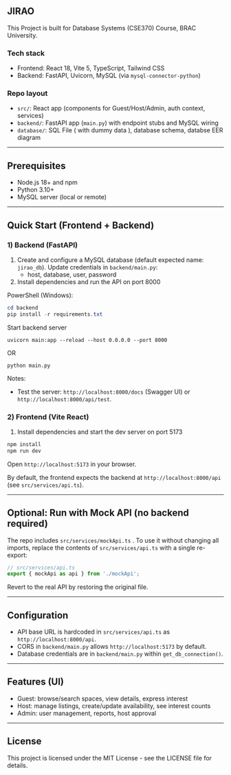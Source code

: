 ## JIRAO

This Project is built for Database Systems (CSE370) Course, BRAC University.

### Tech stack
- Frontend: React 18, Vite 5, TypeScript, Tailwind CSS
- Backend: FastAPI, Uvicorn, MySQL (via `mysql-connector-python`)

### Repo layout
- `src/`: React app (components for Guest/Host/Admin, auth context, services)
- `backend/`: FastAPI app (`main.py`) with endpoint stubs and MySQL wiring
- `database/`: SQL File ( with dummy data ), database schema, databse EER diagram

---

## Prerequisites
- Node.js 18+ and npm
- Python 3.10+
- MySQL server (local or remote)

---

## Quick Start (Frontend + Backend)

### 1) Backend (FastAPI)
1. Create and configure a MySQL database (default expected name: `jirao_db`). Update credentials in `backend/main.py`:
   - host, database, user, password
2. Install dependencies and run the API on port 8000

PowerShell (Windows):
```powershell
cd backend
pip install -r requirements.txt

```
Start backend server 

```
uvicorn main:app --reload --host 0.0.0.0 --port 8000
```
OR 
```
python main.py
```

Notes:
- Test the server: `http://localhost:8000/docs` (Swagger UI) or `http://localhost:8000/api/test`.

### 2) Frontend (Vite React)
1. Install dependencies and start the dev server on port 5173

```bash
npm install
npm run dev
```

Open `http://localhost:5173` in your browser.

By default, the frontend expects the backend at `http://localhost:8000/api` (see `src/services/api.ts`).

---

## Optional: Run with Mock API (no backend required)
The repo includes `src/services/mockApi.ts` . To use it without changing all imports, replace the contents of `src/services/api.ts` with a single re-export:

```ts
// src/services/api.ts
export { mockApi as api } from './mockApi';
```

Revert to the real API by restoring the original file.

---

## Configuration
- API base URL is hardcoded in `src/services/api.ts` as `http://localhost:8000/api`.
- CORS in `backend/main.py` allows `http://localhost:5173` by default.
- Database credentials are in `backend/main.py` within `get_db_connection()`.

---

## Features (UI)
- Guest: browse/search spaces, view details, express interest
- Host: manage listings, create/update availability, see interest counts
- Admin: user management, reports, host approval

---

## License
This project is licensed under the MIT License - see the LICENSE file for details.


